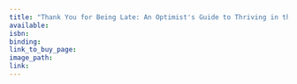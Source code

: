 ```yaml
---
title: "Thank You for Being Late: An Optimist's Guide to Thriving in the Age of Accelerations"
available:
isbn:
binding:
link_to_buy_page:
image_path:
link:
---
```

